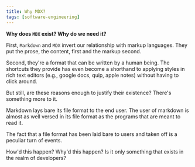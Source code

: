```yaml
---
title: Why MDX?
tags: [software-engineering]
---
```


**Why does `MDX` exist? Why do we need it?**

First, `Markdown` and `MDX` invert our relationship with markup languages. They put the prose, the content, first and the markup second.

Second, they're a format that can be written by a human being. The shortcuts they provide has even become a shorthand to applying styles in rich text editors (e.g., google docs, quip, apple notes) without having to click around.

But still, are these reasons enough to justify their existence? There's something more to it.

Markdown lays bare its file format to the end user. The user of markdown is almost as well versed in its file format as the programs that are meant to read it.

The fact that a file format has been laid bare to users and taken off is a peculiar turn of events.

How'd this happen? Why'd this happen? Is it only something that exists in the realm of developers?
